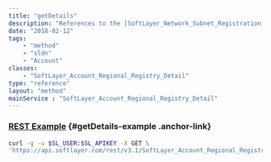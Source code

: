 ```yaml
---
title: "getDetails"
description: "References to the [SoftLayer_Network_Subnet_Registration](/reference/datatypes/SoftLayer_Network_Subnet_Registration) that consume this detail object."
date: "2018-02-12"
tags:
    - "method"
    - "sldn"
    - "Account"
classes:
    - "SoftLayer_Account_Regional_Registry_Detail"
type: "reference"
layout: "method"
mainService : "SoftLayer_Account_Regional_Registry_Detail"
---
```


### [REST Example](#getDetails-example) <a href="/article/rest/"><i class="fas fa-question"></i></a> {#getDetails-example .anchor-link} 
```bash
curl -g -u $SL_USER:$SL_APIKEY -X GET \
'https://api.softlayer.com/rest/v3.1/SoftLayer_Account_Regional_Registry_Detail/{SoftLayer_Account_Regional_Registry_DetailID}/getDetails'
```
